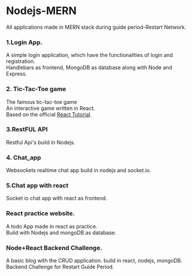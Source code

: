 # Nodejs-MERN
All applications made in MERN stack during guide period-Restart Network.

<h3>1.Login App.</h3>
A simple login application, which have the functionalities of login and
registration.<br>
Handlebars as frontend, MongoDB as database along with Node and Express.

<h3>2. Tic-Tac-Toe game</h3>
The famous tic-tac-toe game<br>
An interactive game written in React.<br>
Based on the official <a href="https://reactjs.org/tutorial/tutorial.html">React Tutorial</a>.

<h3>3.RestFUL API</h3>
Restful Api's build in Nodejs.

<h3>4. Chat_app</h3>
Websockets realtime chat app build in nodejs and socket.io.

<h3>5.Chat app with react</h3>
Socket io chat app with react as frontend.

<h3>React practice website.</h3>
A todo App made in react as practice. <br> Build with Nodejs and mongoDB as database.

<h3>Node+React Backend Challenge.</h3>
A basic blog with the CRUD application. build in react, nodejs, mongoDB.<br>
Backend Challenge for Restart Guide Period.